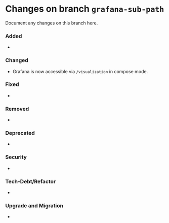 # Changes on branch `grafana-sub-path`
Document any changes on this branch here.
### Added
-

### Changed
- Grafana is now accessible via `/visualization` in compose mode.

### Fixed
-

### Removed
-

### Deprecated
-

### Security
-

### Tech-Debt/Refactor
-

### Upgrade and Migration
-
